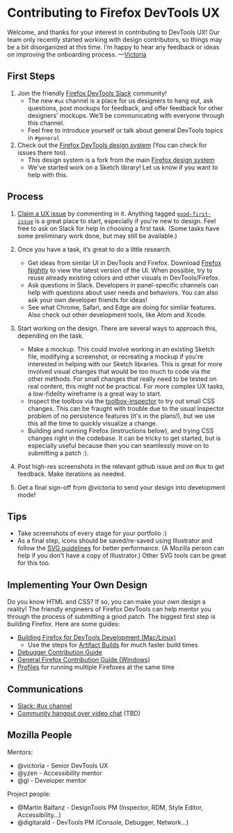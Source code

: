# Contributing to Firefox DevTools UX

Welcome, and thanks for your interest in contributing to DevTools UX! Our team only recently started working with design contributors, so things may be a bit disorganized at this time. I’m happy to hear any feedback or ideas on improving the onboarding process. —[Victoria](mailto:victoria@mozilla.com)

## First Steps

1. Join the friendly [Firefox DevTools Slack](https://devtools-html-slack.herokuapp.com/) community!
   * The new `#ux` channel is a place for us designers to hang out, ask questions, post mockups for feedback, and offer feedback for other designers’ mockups. We’ll be communicating with everyone through this channel.
   * Feel free to introduce yourself or talk about general DevTools topics in `#general`
2. Check out the [Firefox DevTools design system](https://firefox-dev.tools/photon/) (You can check for issues there too).
   * This design system is a fork from the main [Firefox design system](https://design.firefox.com/photon/)
   * We've started work on a Sketch library! Let us know if you want to help with this.

## Process

1. [Claim a UX issue](https://github.com/devtools-html/ux/issues) by commenting in it. Anything tagged [`good-first-issue`](https://github.com/devtools-html/ux/labels/good%20first%20issue) is a great place to start, especially if you're new to design. Feel free to ask on Slack for help in choosing a first task. (Some tasks have some preliminary work done, but may still be available.)

2. Once you have a task, it’s great to do a little research.  
   * Get ideas from similar UI in DevTools and Firefox. Download [Firefox Nightly](https://www.mozilla.org/en-US/firefox/channel/desktop/) to view the latest version of the UI. When possible, try to reuse already existing colors and other visuals in DevTools/Firefox.
   * Ask questions in Slack. Developers in panel-specific channels can help with questions about user needs and behaviors. You can also ask your own developer friends for ideas!
   * See what Chrome, Safari, and Edge are doing for similar features. Also check out other development tools, like Atom and Xcode.

3. Start working on the design. There are several ways to approach this, depending on the task.
   * Make a mockup. This could involve working in an existing Sketch file, modifying a screenshot, or recreating a mockup if you're interested in helping with our Sketch libraries. This is great for more involved visual changes that would be too much to code via the other methods. For small changes that really need to be tested on real content, this might not be practical. For more complex UX tasks, a low-fidelity wireframe is a great way to start.
   * Inspect the toolbox via the [toolbox-inspector](https://developer.mozilla.org/en-US/docs/Tools/Browser_Toolbox) to try out small CSS changes. This can be fraught with trouble due to the usual Inspector problem of no persistence features (it's in the plans!), but we use this all the time to quickly visualize a change.
   * Building and running Firefox (instructions below), and trying CSS changes right in the codebase. It can be tricky to get started, but is especially useful because then you can seamlessly move on to submitting a patch :).

4. Post high-res screenshots in the relevant github issue and on #ux to get feedback. Make iterations as needed.

5. Get a final sign-off from @victoria to send your design into development mode!

## Tips
* Take screenshots of every stage for your portfolio :)
* As a final step, icons should be saved/re-saved using Illustrator and follow the [SVG guidelines](https://developer.mozilla.org/en-US/docs/Mozilla/Developer_guide/SVG_Guidelines) for better performance. (A Mozilla person can help if you don't have a copy of Illustrator.) Other SVG tools can be great for this too.

## Implementing Your Own Design

Do you know HTML and CSS? If so, you can make your own design a reality! The friendly engineers of Firefox DevTools can help mentor you through the process of submitting a good patch. The biggest first step is building Firefox. Here are some guides:
* [Building Firefox for DevTools Development (Mac/Linux)](https://docs.firefox-dev.tools/getting-started/build.html)
   * Use the steps for [Artifact Builds](https://docs.firefox-dev.tools/getting-started/build.html#building-even-faster-with-artifact-builds) for much faster build times
* [Debugger Contribution Guide](https://github.com/devtools-html/debugger.html/blob/master/.github/CONTRIBUTING.md)
* [General Firefox Contribution Guide (Windows)](https://developer.mozilla.org/en-US/docs/Mozilla/Developer_guide/Introduction#Step_1_Build_Firefox_for_Desktop_or_Android)
* [Profiles](https://developer.mozilla.org/en-US/docs/Mozilla/Firefox/Multiple_profiles) for running multiple Firefoxes at the same time

## Communications

* [Slack: #ux channel](https://devtools-html-slack.herokuapp.com/)
* [Community hangout over video chat](https://appear.in/devtools-ux) (TBD)

## Mozilla People

Mentors:
- @victoria - Senior DevTools UX
- @yzen - Accessibility mentor
- @gl - Developer mentor

Project people:
- @Martin Balfanz - DesignTools PM (Inspector, RDM, Style Editor, Accessibility…)
- @digitarald - DevTools PM (Console, Debugger, Network…)
